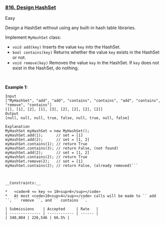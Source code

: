 ### [816. Design HashSet](https://leetcode.com/problems/design-hashset/)

Easy

Design a HashSet without using any built-in hash table libraries.

Implement `` MyHashSet `` class:

*   `` void add(key) `` Inserts the value `` key `` into the HashSet.
*   `` bool contains(key) `` Returns whether the value `` key `` exists in the HashSet or not.
*   `` void remove(key) `` Removes the value `` key `` in the HashSet. If `` key `` does not exist in the HashSet, do nothing.

 

__Example 1:__

```
Input
["MyHashSet", "add", "add", "contains", "contains", "add", "contains", "remove", "contains"]
[[], [1], [2], [1], [3], [2], [2], [2], [2]]
Output
[null, null, null, true, false, null, true, null, false]

Explanation
MyHashSet myHashSet = new MyHashSet();
myHashSet.add(1);      // set = [1]
myHashSet.add(2);      // set = [1, 2]
myHashSet.contains(1); // return True
myHashSet.contains(3); // return False, (not found)
myHashSet.add(2);      // set = [1, 2]
myHashSet.contains(2); // return True
myHashSet.remove(2);   // set = [1]
myHashSet.contains(2); // return False, (already removed)```

 

__Constraints:__

*   <code>0 <= key <= 10<sup>6</sup></code>
*   At most <code>10<sup>4</sup></code> calls will be made to `` add ``, `` remove ``, and `` contains ``.

| Submissions    | Accepted     | Rate   |
| -------------- | ------------ | ------ |
| 340,804 | 226,546 | 66.5% |

